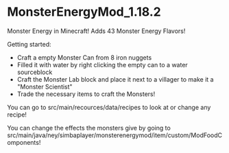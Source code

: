 # MonsterEnergyMod_1.18.2
Monster Energy in Minecraft!
Adds 43 Monster Energy Flavors!

Getting started:
- Craft a empty Monster Can from 8 iron nuggets
- Filled it with water by right clicking the empty can to a water sourceblock
- Craft the Monster Lab block and place it next to a villager to make it a "Monster Scientist"
- Trade the necessary items to craft the Monsters!

You can go to src/main/recources/data/recipes to look at or change any recipe!

You can change the effects the monsters give by going to src/main/java/ney/simbaplayer/monsterenergymod/item/custom/ModFoodComponents!
